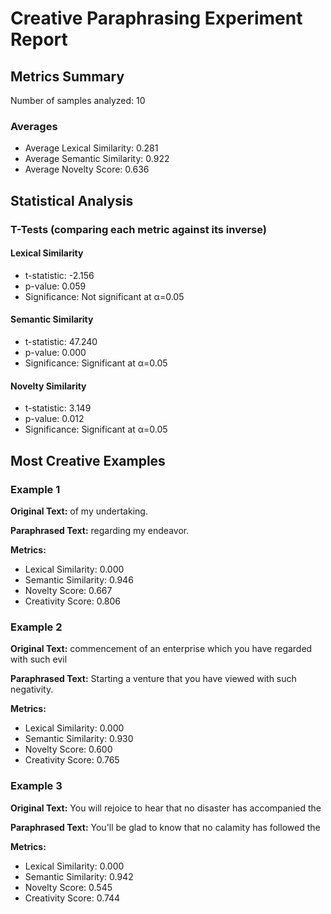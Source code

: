 # Creative Paraphrasing Experiment Report

## Metrics Summary
Number of samples analyzed: 10

### Averages
- Average Lexical Similarity: 0.281
- Average Semantic Similarity: 0.922
- Average Novelty Score: 0.636

## Statistical Analysis
### T-Tests (comparing each metric against its inverse)
#### Lexical Similarity
- t-statistic: -2.156
- p-value: 0.059
- Significance: Not significant at α=0.05

#### Semantic Similarity
- t-statistic: 47.240
- p-value: 0.000
- Significance: Significant at α=0.05

#### Novelty Similarity
- t-statistic: 3.149
- p-value: 0.012
- Significance: Significant at α=0.05

## Most Creative Examples

### Example 1
**Original Text:**
of my undertaking.

**Paraphrased Text:**
regarding my endeavor.

**Metrics:**
- Lexical Similarity: 0.000
- Semantic Similarity: 0.946
- Novelty Score: 0.667
- Creativity Score: 0.806


### Example 2
**Original Text:**
commencement of an enterprise which you have regarded with such evil

**Paraphrased Text:**
Starting a venture that you have viewed with such negativity.

**Metrics:**
- Lexical Similarity: 0.000
- Semantic Similarity: 0.930
- Novelty Score: 0.600
- Creativity Score: 0.765


### Example 3
**Original Text:**
You will rejoice to hear that no disaster has accompanied the

**Paraphrased Text:**
You'll be glad to know that no calamity has followed the

**Metrics:**
- Lexical Similarity: 0.000
- Semantic Similarity: 0.942
- Novelty Score: 0.545
- Creativity Score: 0.744

